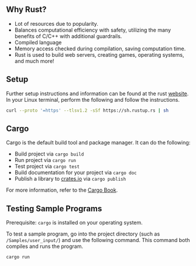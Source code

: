 ## Why Rust?

- Lot of resources due to popularity.
- Balances computational efficiency with safety, utilizing the many benefits of C/C++ with additional guardrails.
- Compiled language
- Memory access checked during compilation, saving computation time.
- Rust is used to build web servers, creating games, operating systems, and much more!

## Setup

Further setup instructions and information can be found at the rust [website](https://www.rust-lang.org/learn/get-started).
In your Linux terminal, perform the following and follow the instructions.

```bash
curl --proto '=https' --tlsv1.2 -sSf https://sh.rustup.rs | sh
```

## Cargo

Cargo is the default build tool and package manager. It can do the following:
- Build project via `cargo build`
- Run project via `cargo run`
- Test project via `cargo test`
- Build documentation for your project via `cargo doc`
- Publish a library to [crates.io](http://crates.io) via `cargo publish`

For more information, refer to the [Cargo Book](https://doc.rust-lang.org/cargo/index.html).

## Testing Sample Programs

Prerequisite: `cargo` is installed on your operating system.

To test a sample program, go into the project directory (such as `/Samples/user_input/`) and use the following command. This command both compiles and runs the program.

```bash
cargo run
```
